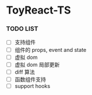 # ToyReact-TS

### TODO LIST

- [ ] 支持组件
- [ ] 组件的 props, event and state
- [ ] 虚拟 dom
- [ ] 虚拟 dom 局部更新
- [ ] diff 算法
- [ ] 函数组件支持
- [ ] support hooks